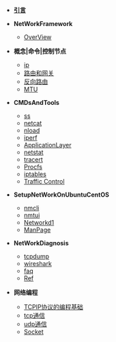 - [**引言**](/.md)

- **NetWorkFramework**

  - [OverView](OverView.md) 

- **概念|命令|控制节点**

  - [ip](NetWorkBaseTerms/ip.md)
  - [路由和网关](NetWorkBaseTerms/gateway.md)
  - [反向路由](NetWorkBaseTerms/rp_filter.md)
  - [MTU](IpSet/MTU.md)

- **CMDsAndTools**

  - [ss](misc/ss.md)
  - [netcat](misc/netcat.md)
  - [nload](misc/nload.md)
  - [iperf](misc/iperf.md)
  - [ApplicationLayer](AppNetLayer.md)
  - [netstat](netstat.md)
  - [tracert](tracert.md)
  - [Procfs](Procfs.md)  
  - [iptables](iptables.md)	
  - [Traffic Control](tc.md)

- **SetupNetWorkOnUbuntuCentOS**

  - [nmcli](nmcli.md)
  - [nmtui](nmtui.md)
  - [Networkd1](systemd-network.md)
  - [ManPage](Man.md)

- **NetWorkDiagnosis**

  - [tcpdump](tcpdump.md)
  - [wireshark](wireshark.md)
  - [faq](FAQ/faq.md)
  - [Ref](FAQ/ref.md)

- **网络编程**

  - [TCPIP协议的编程基础](netprogramming/Overview.md)
  - [tcp通信](netprogramming/TCP.md)
  - [udp通信](netprogramming/UDP.md)
  - [Socket](netprogramming/Socket.md)

